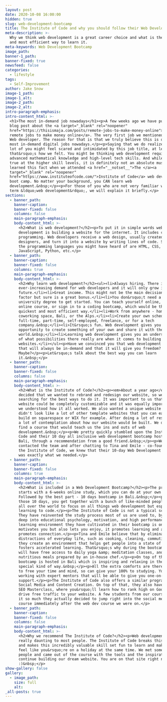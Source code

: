 ```yaml
---
layout: post
date: 2020-10-08 16:00:00
hidden: true
slug: web-development-bootcamp
title: The Institute of Code and why you should follow their Web Development Bootcamp
meta-description: >-
  Why we think web development is a great career choice and what is the quickest
  and most efficient way to learn it.
meta-keywords: Web Development Bootcamp
image_path:
banner-1_path:
banner-fixed: true
newsfeed: false
categories:
  - lifestyle
tags:
  - Self-Improvement
author: Jake Snow
image-1_path:
image-1_alt:
image-2_path:
image-2_alt:
intro-paragraph-emphasis:
intro-content_html: >-
  <h1>The most in-demand job nowadays</h1><p>A few weeks ago we have published a
  blog post about the <a target="_blank" rel="noopener"
  href="https://thisismaja.com/posts/remote-jobs-to-make-money-online">best
  remote jobs to make money online</a>. The very first job we mentioned was a
  Web developer. The reason for that is that we truly believe this is one of the
  most in-demand digital jobs nowadays.</p><p>Saying that we do realize that a
  lot of you might feel scared and intimidated by this job title, at least
  that&rsquo;s how we felt. You might be thinking web development requires
  advanced mathematical knowledge and high-level tech skills. And while it is
  true at the higher skill levels, it is definitely not an absolute must and we
  learned this fact when we attended <a href="__notset__">The </a><a
  target="_blank" rel="noopener"
  href="https://www.instituteofcode.com/">Institute of Code</a> web development
  boot camp. No matter your background, you CAN learn web
  development.&nbsp;</p><p>For those of you who are not very familiar with the
  term &ldquo;web development&rdquo;, we will explain it briefly.</p>
sections:
  - banner_path:
    banner-caption:
    banner-fixed: false
    columns: false
    main-paragraph-emphasis:
    body-content_html: >-
      <h2>What is web development?</h2><p>To put it in simple words web
      development is building a website for the internet. It includes coding and
      programming. Web developers receive a web design, usually created by web
      designers, and turn it into a website by writing lines of code. Some of
      the programming languages you might have heard of are HTML, CSS,
      JavaScript, Python, etc.</p>
  - banner_path:
    banner-caption:
    banner-fixed: false
    columns: true
    main-paragraph-emphasis:
    body-content_html: >-
      <h2>Why learn web development?</h2><ul><li>Always hiring. There is an
      ever-increasing demand for web developers and it will only grow in the
      future.</li><li>Great income. This might not be the main decision making
      factor but sure is a great bonus.</li><li>You don&rsquo;t need a
      university degree to get started. You can teach yourself online, follow an
      online course, or sign in to a coding bootcamp, which would be the
      quickest and most efficient way.</li><li>Work from anywhere - home,
      coworking space, Bali, or the Alps.</li><li>Create your own schedule. Work
      full-time, part-time, self-employed, freelance, or for a tech
      company.&nbsp;</li><li>It&rsquo;s fun. Web development gives you an
      opportunity to create something of your own and share it with the
      world.&nbsp;</li><li>Learning web development gives you an understanding
      of what possibilities there really are when it comes to building
      websites.</li></ul><p>Have we convinced you that web development is a job
      that will always be in-demand and that it will give you freedom?
      Maybe?</p><p>Let&rsquo;s talk about the best way you can learn
      it.&nbsp;</p>
  - banner_path:
    banner-caption:
    banner-fixed: false
    columns: false
    main-paragraph-emphasis:
    body-content_html: >-
      <h2>What is the Institute of Code?</h2><p><em>About a year ago</em> we
      decided that we wanted to rebrand and redesign our website, so we started
      searching for the best ways to do it. It was important to us that our
      website could be completely customizable and it was equally important that
      we understood how it all worked. We also wanted a unique website that
      didn't look like a lot of other template websites that you can easily
      build on squarespace or WIX for example. After doing a lot of research and
      a lot of contemplation about how our website would be built. We decided to
      find a course that would teach us the ins and outs of web
      development.&nbsp;</p><p>We pretty quickly stumbled upon the Institute of
      Code and their 10 day all inclusive web development bootcamp hosted in
      Bali, through a recommendation from a good friend.&nbsp;</p><p>We
      contacted the team and after chatting to Tina and Emile - co-founders of
      the Institute of Code, we knew that their 10-day Web Development Bootcamp
      was exactly what we needed.</p>
  - banner_path:
    banner-caption:
    banner-fixed: false
    columns: true
    main-paragraph-emphasis:
    body-content_html: >-
      <h2>What is included in a Web Development Bootcamp?</h2><p>The program
      starts with a 6-weeks online study, which you can do at your own pace.
      Followed by the best part - 10 days bootcamp in Bali.&nbsp;</p><p>During
      those 10 days, you get together with a bunch of like-minded people from
      all over the world to focus on all things web development but especially -
      learning to code.</p><p>The Institute of Code is not a typical school.
      They have reinvented the study process most of us are used to, by digging
      deep into educational psychology, motivation, and high performance. The
      learning environment they have cultivated in their bootcamp is one that
      motivates you but also lets you enjoy, it promotes learning and also
      promotes connection.</p><p>Tina and Emile believe that by eliminating
      distractions of everyday life, such as cooking, cleaning, commuting, etc.,
      they create an environment that helps get people into a state of mind that
      fosters accelerated learning. That&rsquo;s why during the bootcamp you
      will have free access to daily yoga &amp; meditation classes, and
      nutritious meals prepared by an in-house chef.</p><p>On top of that the
      bootcamp is hosted in Bali which is inspiring and relaxing in the most
      special kind of way.&nbsp;</p><p>All the extra comforts are there in order
      to free your time and mind, so can give your 100% to studying. You will be
      working with expert mentors that will be able to give you one-on-one
      support.</p><p>The Institute of Code also offers a similar program but for
      Social Media and Content Creation. On top of that, they also have a Free
      SEO Masterclass, where you&rsquo;ll learn how to rank high on Google and
      drive free traffic to your website. A few students from our course loved
      it so much they actually decided to jump right into the social media
      course immediately after the web dev course we were on.</p>
  - banner_path:
    banner-caption:
    banner-fixed: false
    columns: false
    main-paragraph-emphasis:
    body-content_html: >-
      <h2>Why we recommend The Institute of Code?</h2><p>Web development seems
      really daunting to most people. The Institute of Code breaks this stigma
      and makes this incredibly valuable skill set fun to learn and makes you
      feel like you&rsquo;re on a holiday at the same time. We met some amazing
      people and came out of the course with the tools and the inspiration to
      continue building our dream website. You are on that site right now
      :)&nbsp;</p>
show-gallery: false
gallery:
  - image_path:
    size: full
    alt:
_all-posts: true
---
```


